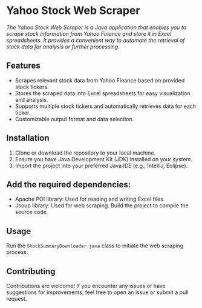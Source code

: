 # Yahoo Stock Web Scraper
*The Yahoo Stock Web Scraper is a Java application that enables you to scrape stock information from Yahoo Finance and store it in Excel spreadsheets. It provides a convenient way to automate the retrieval of stock data for analysis or further processing.*

## Features
- Scrapes relevant stock data from Yahoo Finance based on provided stock tickers.
- Stores the scraped data into Excel spreadsheets for easy visualization and analysis.
- Supports multiple stock tickers and automatically retrieves data for each ticker.
- Customizable output format and data selection.
## Installation
1. Clone or download the repository to your local machine.
2. Ensure you have Java Development Kit (JDK) installed on your system.
3. Import the project into your preferred Java IDE (e.g., IntelliJ, Eclipse).
## Add the required dependencies:
- Apache POI library: Used for reading and writing Excel files.
- Jsoup library: Used for web scraping.
Build the project to compile the source code.
## Usage
Run the `StockSummaryDownloader.java` class to initiate the web scraping process.

## Contributing
Contributions are welcome! If you encounter any issues or have suggestions for improvements, feel free to open an issue or submit a pull request.
